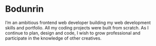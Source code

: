 # Bodunrin

I’m an ambitious frontend web developer building my web development skills and portfolio. All my coding projects were built from scratch. As I continue to plan, design and code, I wish to grow professional and participate in the knowledge of other creatives.
